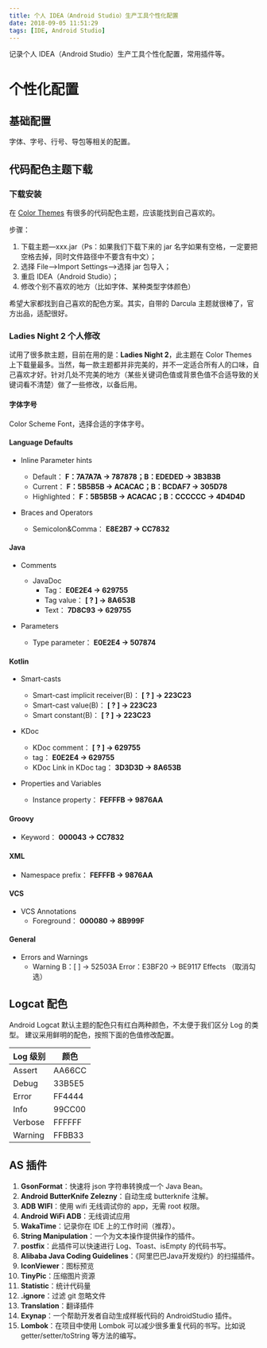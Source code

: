 ```yaml
---
title: 个人 IDEA（Android Studio）生产工具个性化配置
date: 2018-09-05 11:51:29
tags: [IDE, Android Studio]
---
```

记录个人 IDEA（Android Studio）生产工具个性化配置，常用插件等。
<!--more-->
# 个性化配置
## 基础配置
字体、字号、行号、导包等相关的配置。

## 代码配色主题下载
### 下载安装
在 [Color Themes](http://color-themes.com) 有很多的代码配色主题，应该能找到自己喜欢的。

步骤：
1. 下载主题—xxx.jar（Ps：如果我们下载下来的 jar 名字如果有空格，一定要把空格去掉，同时文件路径中不要含有中文）；
2. 选择 File—>Import Settings—>选择 jar 包导入；
3. 重启 IDEA（Android Studio）；
4. 修改个别不喜欢的地方（比如字体、某种类型字体颜色）

希望大家都找到自己喜欢的配色方案。其实，自带的 Darcula 主题就很棒了，官方出品，适配很好。

### Ladies Night 2 个人修改
试用了很多款主题，目前在用的是：**Ladies Night 2**，此主题在 Color Themes 上下载量最多。当然，每一款主题都并非完美的，并不一定适合所有人的口味，自己喜欢才好。针对几处不完美的地方（某些关键词色值或背景色值不合适导致的关键词看不清楚）做了一些修改，以备后用。

#### 字体字号
Color Scheme Font，选择合适的字体字号。

#### Language Defaults
- Inline Parameter hints
	- Default： **F：7A7A7A -> 787878；B：EDEDED -> 3B3B3B**
	- Current： **F：5B5B5B -> ACACAC；B：BCDAF7 -> 305D78**
	- Highlighted： **F：5B5B5B -> ACACAC；B：CCCCCC -> 4D4D4D**

- Braces and Operators
	- Semicolon&Comma： **E8E2B7 -> CC7832**

#### Java
- Comments
	- JavaDoc
		- Tag： **E0E2E4 -> 629755**
    	- Tag value： **[ ? ] -> 8A653B**
    	- Text： **7D8C93 -> 629755**

- Parameters
	- Type parameter： **E0E2E4 -> 507874**

#### Kotlin
- Smart-casts
	- Smart-cast implicit receiver(B)： **[ ? ] -> 223C23**
	- Smart-cast value(B)： **[ ? ] -> 223C23**
	- Smart constant(B)： **[ ? ] -> 223C23**

- KDoc
	- KDoc comment： **[ ? ] -> 629755**
	- tag： **E0E2E4 -> 629755**
	- KDoc Link in KDoc tag： **3D3D3D -> 8A653B**

- Properties and Variables
	- Instance property： **FEFFFB -> 9876AA**

#### Groovy
- Keyword： **000043 -> CC7832**

#### XML
- Namespace prefix： **FEFFFB -> 9876AA**

#### VCS
- VCS Annotations
	- Foreground： **000080 -> 8B999F**

#### General
- Errors and Warnings
	- Warning
        B：[ ] -> 52503A
        Error：E3BF20 -> BE9117
        Effects （取消勾选）

## Logcat 配色
Android Logcat 默认主题的配色只有红白两种颜色，不太便于我们区分 Log 的类型。
建议采用鲜明的配色，按照下面的色值修改配置。

| Log 级别 | 颜色   |
|-------- |--------|
| Assert  | AA66CC |
| Debug   | 33B5E5 |
| Error   | FF4444 |
| Info    | 99CC00 |
| Verbose | FFFFFF |
| Warning | FFBB33 |

## AS 插件

1. **GsonFormat**：快速将 json 字符串转换成一个 Java Bean。
2. **Android ButterKnife Zelezny**：自动生成 butterknife 注解。
3. **ADB WIFI**：使用 wifi 无线调试你的 app，无需 root 权限。
4. **Android WiFi ADB**：无线调试应用
5. **WakaTime**：记录你在 IDE 上的工作时间（推荐）。
6. **String Manipulation**：一个为文本操作提供操作的插件。
7. **postfix**：此插件可以快速进行 Log、Toast、isEmpty 的代码书写。
8. **Alibaba Java Coding Guidelines**：《阿里巴巴Java开发规约》的扫描插件。
9. **IconViewer**：图标预览
10. **TinyPic**：压缩图片资源
11. **Statistic**：统计代码量
12. **.ignore**：过滤 git 忽略文件
13. **Translation**：翻译插件
14. **Exynap**：一个帮助开发者自动生成样板代码的 AndroidStudio 插件。
15. **Lombok**：在项目中使用 Lombok 可以减少很多重复代码的书写。比如说 getter/setter/toString 等方法的编写。



